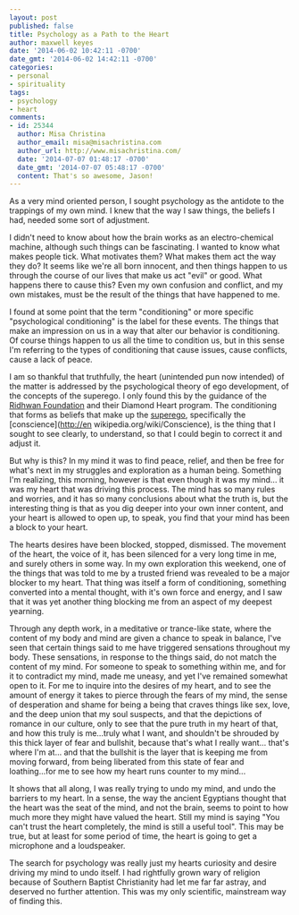 ```yaml
---
layout: post
published: false
title: Psychology as a Path to the Heart
author: maxwell keyes
date: '2014-06-02 10:42:11 -0700'
date_gmt: '2014-06-02 14:42:11 -0700'
categories:
- personal
- spirituality
tags:
- psychology
- heart
comments:
- id: 25344
  author: Misa Christina
  author_email: misa@misachristina.com
  author_url: http://www.misachristina.com/
  date: '2014-07-07 01:48:17 -0700'
  date_gmt: '2014-07-07 05:48:17 -0700'
  content: That's so awesome, Jason!
---
```


As a very mind oriented person, I sought psychology as the antidote to the
trappings of my own mind. I knew that the way I saw things, the beliefs I had,
needed some sort of adjustment.

I didn't need to know about how the brain works as an electro-chemical machine,
although such things can be fascinating. I wanted to know what makes people
tick. What motivates them? What makes them act the way they do? It seems like
we're all born innocent, and then things happen to us through the course of our
lives that make us act "evil" or good. What happens there to cause this? Even my
own confusion and conflict, and my own mistakes, must be the result of the
things that have happened to me.

I found at some point that the term "conditioning" or more specific
"psychological conditioning" is the label for these events. The things that make
an impression on us in a way that alter our behavior is conditioning. Of course
things happen to us all the time to condition us, but in this sense I'm
referring to the types of conditioning that cause issues, cause conflicts, cause
a lack of peace.

I am so thankful that truthfully, the heart (unintended pun now intended) of the
matter is addressed by the psychological theory of ego development, of the
concepts of the superego. I only found this by the guidance of the [Ridhwan
Foundation](http://www.ridhwan.org/) and their Diamond Heart program. The
conditioning that forms as beliefs that make up the
[superego](http://www.ahalmaas.com/glossary/superego), specifically the
[conscience](<http://en> wikipedia.org/wiki/Conscience), is the thing that I
sought to see clearly, to understand, so that I could begin to correct it and
adjust it.

But why is this? In my mind it was to find peace, relief, and then be free for
what's next in my struggles and exploration as a human being. Something I'm
realizing, this morning, however is that even though it was my mind... it was my
heart that was driving this process. The mind has so many rules and worries, and
it has so many conclusions about what the truth is, but the interesting thing is
that as you dig deeper into your own inner content, and your heart is allowed to
open up, to speak, you find that your mind has been a block to your heart.

The hearts desires have been blocked, stopped, dismissed. The movement of the
heart, the voice of it, has been silenced for a very long time in me, and surely
others in some way. In my own exploration this weekend, one of the things that
was told to me by a trusted friend was revealed to be a major blocker to my
heart. That thing was itself a form of conditioning, something converted into a
mental thought, with it's own force and energy, and I saw that it was yet
another thing blocking me from an aspect of my deepest yearning.

Through any depth work, in a meditative or trance-like state, where the content
of my body and mind are given a chance to speak in balance, I've seen that
certain things said to me have triggered sensations throughout my body. These
sensations, in response to the things said, do not match the content of my mind.
For someone to speak to something within me, and for it to contradict my mind,
made me uneasy, and yet I've remained somewhat open to it. For me to inquire
into the desires of my heart, and to see the amount of energy it takes to pierce
through the fears of my mind, the sense of desperation and shame for being a
being that craves things like sex, love, and the deep union that my soul
suspects, and that the depictions of romance in our culture, only to see that
the pure truth in my heart of that, and how this truly is me...truly what I
want, and shouldn't be shrouded by this thick layer of fear and bullshit,
because that's what I really want... that's where I'm at... and that the
bullshit is the layer that is keeping me from moving forward, from being
liberated from this state of fear and loathing...for me to see how my heart runs
counter to my mind...

It shows that all along, I was really trying to undo my mind, and undo the
barriers to my heart. In a sense, the way the ancient Egyptians thought that the
heart was the seat of the mind, and not the brain, seems to point to how much
more they might have valued the heart. Still my mind is saying "You can't trust
the heart completely, the mind is still a useful tool". This may be true, but at
least for some period of time, the heart is going to get a microphone and a
loudspeaker.

The search for psychology was really just my hearts curiosity and desire driving
my mind to undo itself. I had rightfully grown wary of religion because of
Southern Baptist Christianity had let me far far astray, and deserved no further
attention. This was my only scientific, mainstream way of finding this.
